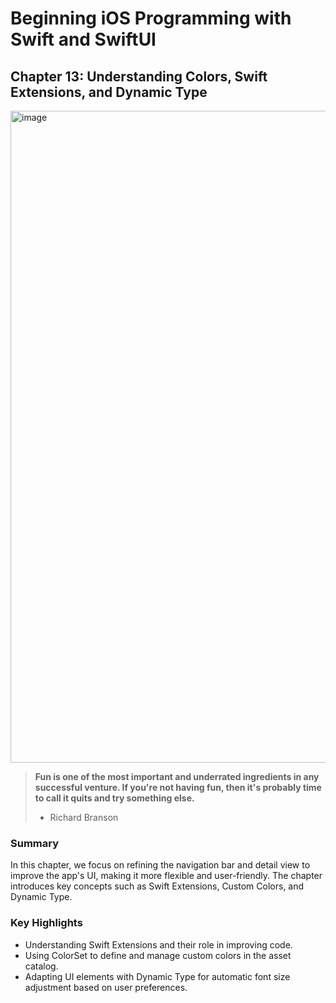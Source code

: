 # Beginning iOS Programming with Swift and SwiftUI

## Chapter 13: Understanding Colors, Swift Extensions, and Dynamic Type

<img width="1043" alt="image" src="https://github.com/user-attachments/assets/3c8b8707-3049-420c-9b8c-cdf1fe5852c9">

> **Fun is one of the most important and underrated ingredients in any successful venture. If you're not having fun, then it's probably time to call it quits and try something else.**
>
> - Richard Branson

### Summary

In this chapter, we focus on refining the navigation bar and detail view to improve the app's UI, making it more flexible and user-friendly. The chapter introduces key concepts such as Swift Extensions, Custom Colors, and Dynamic Type.

### Key Highlights

- Understanding Swift Extensions and their role in improving code.
- Using ColorSet to define and manage custom colors in the asset catalog.
- Adapting UI elements with Dynamic Type for automatic font size adjustment based on user preferences.
